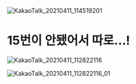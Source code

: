 ![KakaoTalk_20210411_114519201](https://user-images.githubusercontent.com/80961346/114290565-7ce6e280-9abb-11eb-9d99-b8de492738db.jpg)
# 15번이 안됐어서 따로...!
![KakaoTalk_20210411_112822116](https://user-images.githubusercontent.com/80961346/114290256-2ed0df80-9ab9-11eb-8890-b5377641f0d3.jpg)

![KakaoTalk_20210411_112822116_01](https://user-images.githubusercontent.com/80961346/114290257-30020c80-9ab9-11eb-906a-13726977a0a1.jpg)
